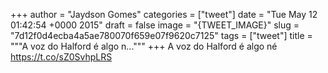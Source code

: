 
+++
author = "Jaydson Gomes"
categories = ["tweet"]
date = "Tue May 12 01:42:54 +0000 2015"
draft = false
image = "{TWEET_IMAGE}"
slug = "7d12f0d4ecba4a5ae780070f659e07f9620c7125"
tags = ["tweet"]
title = """A voz do Halford é algo n..."""
+++
A voz do Halford é algo né https://t.co/sZ0SvhpLRS
